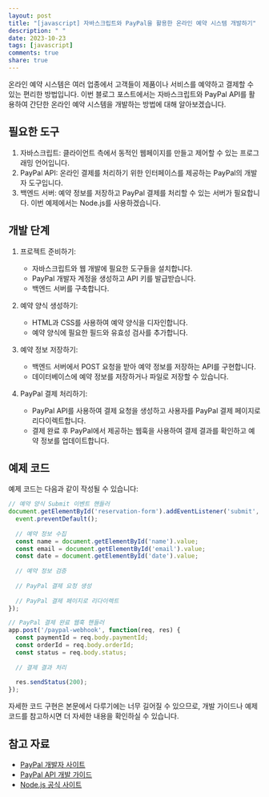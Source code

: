 ```yaml
---
layout: post
title: "[javascript] 자바스크립트와 PayPal을 활용한 온라인 예약 시스템 개발하기"
description: " "
date: 2023-10-23
tags: [javascript]
comments: true
share: true
---
```


온라인 예약 시스템은 여러 업종에서 고객들이 제품이나 서비스를 예약하고 결제할 수 있는 편리한 방법입니다. 이번 블로그 포스트에서는 자바스크립트와 PayPal API를 활용하여 간단한 온라인 예약 시스템을 개발하는 방법에 대해 알아보겠습니다.

## 필요한 도구

1. 자바스크립트: 클라이언트 측에서 동적인 웹페이지를 만들고 제어할 수 있는 프로그래밍 언어입니다.
2. PayPal API: 온라인 결제를 처리하기 위한 인터페이스를 제공하는 PayPal의 개발자 도구입니다.
3. 백엔드 서버: 예약 정보를 저장하고 PayPal 결제를 처리할 수 있는 서버가 필요합니다. 이번 예제에서는 Node.js를 사용하겠습니다.

## 개발 단계

1. 프로젝트 준비하기:
   - 자바스크립트와 웹 개발에 필요한 도구들을 설치합니다.
   - PayPal 개발자 계정을 생성하고 API 키를 발급받습니다.
   - 백엔드 서버를 구축합니다.

2. 예약 양식 생성하기:
   - HTML과 CSS를 사용하여 예약 양식을 디자인합니다.
   - 예약 양식에 필요한 필드와 유효성 검사를 추가합니다.

3. 예약 정보 저장하기:
   - 백엔드 서버에서 POST 요청을 받아 예약 정보를 저장하는 API를 구현합니다.
   - 데이터베이스에 예약 정보를 저장하거나 파일로 저장할 수 있습니다.

4. PayPal 결제 처리하기:
   - PayPal API를 사용하여 결제 요청을 생성하고 사용자를 PayPal 결제 페이지로 리다이렉트합니다.
   - 결제 완료 후 PayPal에서 제공하는 웹훅을 사용하여 결제 결과를 확인하고 예약 정보를 업데이트합니다.

## 예제 코드

예제 코드는 다음과 같이 작성될 수 있습니다:

```javascript
// 예약 양식 Submit 이벤트 핸들러
document.getElementById('reservation-form').addEventListener('submit', function(event) {
  event.preventDefault();
  
  // 예약 정보 수집
  const name = document.getElementById('name').value;
  const email = document.getElementById('email').value;
  const date = document.getElementById('date').value;
  
  // 예약 정보 검증
  
  // PayPal 결제 요청 생성
  
  // PayPal 결제 페이지로 리다이렉트
});
```

```javascript
// PayPal 결제 완료 웹훅 핸들러
app.post('/paypal-webhook', function(req, res) {
  const paymentId = req.body.paymentId;
  const orderId = req.body.orderId;
  const status = req.body.status;
  
  // 결제 결과 처리
  
  res.sendStatus(200);
});
```

자세한 코드 구현은 본문에서 다루기에는 너무 길어질 수 있으므로, 개발 가이드나 예제 코드를 참고하시면 더 자세한 내용을 확인하실 수 있습니다.

## 참고 자료

- [PayPal 개발자 사이트](https://developer.paypal.com/)
- [PayPal API 개발 가이드](https://developer.paypal.com/docs/api/)
- [Node.js 공식 사이트](https://nodejs.org/ko/)